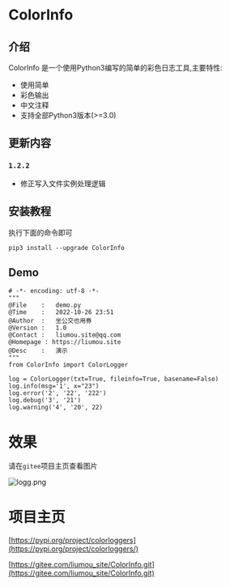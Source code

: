 # ColorInfo

## 介绍

ColorInfo 是一个使用Python3编写的简单的彩色日志工具,主要特性:

* 使用简单
* 彩色输出
* 中文注释
* 支持全部Python3版本(>=3.0)

## 更新内容

### `1.2.2`

* 修正写入文件实例处理逻辑


## 安装教程

执行下面的命令即可

```shell
pip3 install --upgrade ColorInfo
```

## Demo

```
# -*- encoding: utf-8 -*-
"""
@File    :   demo.py
@Time    :   2022-10-26 23:51
@Author  :   坐公交也用券
@Version :   1.0
@Contact :   liumou.site@qq.com
@Homepage : https://liumou.site
@Desc    :   演示
"""
from ColorInfo import ColorLogger

log = ColorLogger(txt=True, fileinfo=True, basename=False)
log.info(msg='1', x="23")
log.error('2', '22', '222')
log.debug('3', '21')
log.warning('4', '20', 22)
```

# 效果

请在`gitee`项目主页查看图片

![logg.png](./Demo.png)

# 项目主页

[https://pypi.org/project/colorloggers](https://pypi.org/project/colorloggers/)

[https://gitee.com/liumou_site/ColorInfo.git](https://gitee.com/liumou_site/ColorInfo.git)
